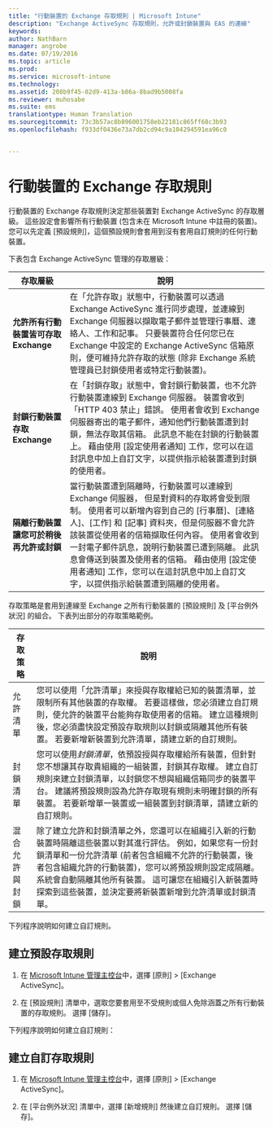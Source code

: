 ```yaml
---
title: "行動裝置的 Exchange 存取規則 | Microsoft Intune"
description: "Exchange ActiveSync 存取規則，允許或封鎖裝置與 EAS 的連線"
keywords: 
author: NathBarn
manager: angrobe
ms.date: 07/19/2016
ms.topic: article
ms.prod: 
ms.service: microsoft-intune
ms.technology: 
ms.assetid: 208b9f45-02d9-413a-b86a-8bad9b5008fa
ms.reviewer: muhosabe
ms.suite: ems
translationtype: Human Translation
ms.sourcegitcommit: 73c3b57ac8b896001758eb22181c865ff68c3b93
ms.openlocfilehash: f933df0436e73a7db2cd94c9a104294591ea96c0


---
```


# 行動裝置的 Exchange 存取規則
行動裝置的 Exchange 存取規則決定那些裝置對 Exchange ActiveSync 的存取層級。 這些設定會影響所有行動裝置 (包含未在 Microsoft Intune 中註冊的裝置)。 您可以先定義 [預設規則]，這個預設規則會套用到沒有套用自訂規則的任何行動裝置。

下表包含 Exchange ActiveSync 管理的存取層級：

|存取層級|說明|
|----------------|---------------|
|**允許所有行動裝置皆可存取 Exchange**|在「允許存取」狀態中，行動裝置可以透過 Exchange ActiveSync 進行同步處理，並連線到 Exchange 伺服器以擷取電子郵件並管理行事曆、連絡人、工作和記事。 只要裝置符合任何您已在 Exchange 中設定的 Exchange ActiveSync 信箱原則，便可維持允許存取的狀態 (除非 Exchange 系統管理員已封鎖使用者或特定行動裝置)。|
|**封鎖行動裝置存取 Exchange**|在「封鎖存取」狀態中，會封鎖行動裝置，也不允許行動裝置連線到 Exchange 伺服器。 裝置會收到「HTTP 403 禁止」錯誤。 使用者會收到 Exchange 伺服器寄出的電子郵件，通知他們行動裝置遭到封鎖，無法存取其信箱。 此訊息不能在封鎖的行動裝置上。 藉由使用 [設定使用者通知] 工作，您可以在這封訊息中加上自訂文字，以提供指示給裝置遭到封鎖的使用者。 |
|**隔離行動裝置讓您可於稍後再允許或封鎖**|當行動裝置遭到隔離時，行動裝置可以連線到 Exchange 伺服器， 但是對資料的存取將會受到限制。 使用者可以新增內容到自己的 [行事曆]、[連絡人]、[工作] 和 [記事] 資料夾，但是伺服器不會允許該裝置從使用者的信箱擷取任何內容。 使用者會收到一封電子郵件訊息，說明行動裝置已遭到隔離。 此訊息會傳送到裝置及使用者的信箱。 藉由使用 [設定使用者通知] 工作，您可以在這封訊息中加上自訂文字，以提供指示給裝置遭到隔離的使用者。|

存取策略是套用到連線至 Exchange 之所有行動裝置的 [預設規則] 及 [平台例外狀況] 的組合。 下表列出部分的存取策略範例。

|存取策略|說明|
|-------------------|---------------|
|允許清單|您可以使用「允許清單」來授與存取權給已知的裝置清單，並限制所有其他裝置的存取權。 若要這樣做，您必須建立自訂規則，使允許的裝置平台能夠存取使用者的信箱。 建立這種規則後，您必須盡快設定預設存取規則以封鎖或隔離其他所有裝置。 若要新增新裝置到允許清單，請建立新的自訂規則。|
|封鎖清單|您可以使用*封鎖清單*，依預設授與存取權給所有裝置，但針對您不想讓其存取貴組織的一組裝置，封鎖其存取權。 建立自訂規則來建立封鎖清單，以封鎖您不想與組織信箱同步的裝置平台。 建議將預設規則設為允許存取現有規則未明確封鎖的所有裝置。 若要新增單一裝置或一組裝置到封鎖清單，請建立新的自訂規則。|
|混合允許與封鎖|除了建立允許和封鎖清單之外，您還可以在組織引入新的行動裝置時隔離這些裝置以對其進行評估。 例如，如果您有一份封鎖清單和一份允許清單 (前者包含組織不允許的行動裝置，後者包含組織允許的行動裝置)，您可以將預設規則設定成隔離。 系統會自動隔離其他所有裝置。 這可讓您在組織引入新裝置時探索到這些裝置，並決定要將新裝置新增到允許清單或封鎖清單。|
下列程序說明如何建立自訂規則。

## 建立預設存取規則

1.  在 [Microsoft Intune 管理主控台](http://manage.microsoft.com)中，選擇 [原則] &gt; [Exchange ActiveSync]。

2.  在 [預設規則] 清單中，選取您要套用至不受規則或個人免除涵蓋之所有行動裝置的存取規則。 選擇 [儲存]。

下列程序說明如何建立自訂規則：

## 建立自訂存取規則

1. 在 [Microsoft Intune 管理主控台](http://manage.microsoft.com)中，選擇 [原則] &gt; [Exchange ActiveSync]。

2.  在 [平台例外狀況] 清單中，選擇 [新增規則] 然後建立自訂規則。 選擇 [儲存]。



<!--HONumber=Sep16_HO1-->


